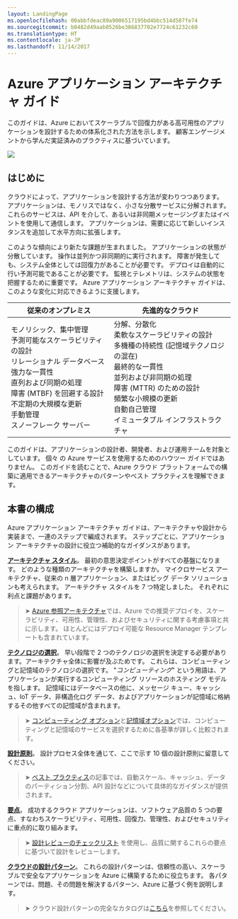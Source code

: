 ```yaml
---
layout: LandingPage
ms.openlocfilehash: 00abbfdeac89a9006517195bd4bbc514d587fe74
ms.sourcegitcommit: b0482d49aab0526be386837702e7724c61232c60
ms.translationtype: HT
ms.contentlocale: ja-JP
ms.lasthandoff: 11/14/2017
---
```

# <a name="azure-application-architecture-guide"></a>Azure アプリケーション アーキテクチャ ガイド

このガイドは、Azure においてスケーラブルで回復力がある高可用性のアプリケーションを設計するための体系化された方法を示します。 顧客エンゲージメントから学んだ実証済みのプラクティスに基づいています。

<img src="./images/guide-steps.svg" style="max-width:800px;"/>

## <a name="introduction"></a>はじめに

クラウドによって、アプリケーションを設計する方法が変わりつつあります。 アプリケーションは、モノリスではなく、小さな分散サービスに分解されます。 これらのサービスは、API を介して、あるいは非同期メッセージングまたはイベントを使用して通信します。 アプリケーションは、需要に応じて新しいインスタンスを追加して水平方向に拡張します。 

このような傾向により新たな課題が生まれました。 アプリケーションの状態が分散しています。 操作は並列かつ非同期的に実行されます。 障害が発生しても、システム全体としては回復力があることが必要です。 デプロイは自動的に行い予測可能であることが必要です。 監視とテレメトリは、システムの状態を把握するために重要です。 Azure アプリケーション アーキテクチャ ガイドは、このような変化に対応できるように支援します。 

<table>
<thead>
    <tr><th>従来のオンプレミス</th><th>先進的なクラウド</th></tr>
</thead>
<tbody>
<tr><td>モノリシック、集中管理<br/>
予測可能なスケーラビリティの設計<br/>
リレーショナル データベース<br/>
強力な一貫性<br/>
直列および同期の処理<br/>
障害 (MTBF) を回避する設計<br/>
不定期の大規模な更新<br/>
手動管理<br/>
スノーフレーク サーバー</td>
<td>
分解、分散化<br/>
柔軟なスケーラビリティの設計<br/>
多機種の持続性 (記憶域テクノロジの混在)<br/>
最終的な一貫性<br/>
並列および非同期の処理<br/>
障害 (MTTR) のための設計<br/>
頻繁な小規模の更新<br/>
自動自己管理<br/>
イミュータブル インフラストラクチャ<br/>
</td>
</tbody>
</table>

このガイドは、アプリケーションの設計者、開発者、および運用チームを対象としています。 個々 の Azure サービスを使用するためのハウツー ガイドではありません。 このガイドを読むことで、Azure クラウド プラットフォームでの構築に適用できるアーキテクチャのパターンやベスト プラクティスを理解できます。

## <a name="how-this-guide-is-structured"></a>本書の構成

Azure アプリケーション アーキテクチャ ガイドは、アーキテクチャや設計から実装まで、一連のステップで編成されます。 ステップごとに、アプリケーション アーキテクチャの設計に役立つ補助的なガイダンスがあります。

**[アーキテクチャ スタイル][arch-styles]**。 最初の意思決定ポイントがすべての基盤になります。 どのような種類のアーキテクチャを構築しますか。 マイクロサービス アーキテクチャ、従来の n 層アプリケーション、またはビッグ データ ソリューションも考えられます。 アーキテクチャ スタイルを 7 つ特定しました。 それぞれに利点と課題があります。

> &#10148; [Azure 参照アーキテクチャ][ref-archs]では、Azure での推奨デプロイを、スケーラビリティ、可用性、管理性、およびセキュリティに関する考慮事項と共に示します。 ほとんどにはデプロイ可能な Resource Manager テンプレートも含まれています。

**[テクノロジの選択][technology-choices]**。 早い段階で 2 つのテクノロジの選択を決定する必要があります。アーキテクチャ全体に影響が及ぶためです。 これらは、コンピューティングと記憶域のテクノロジの選択です。 "*コンピューティング*" という用語は、アプリケーションが実行するコンピューティング リソースのホスティング モデルを指します。 記憶域にはデータベースの他に、メッセージ キュー、キャッシュ、IoT データ、非構造化ログ データ、およびアプリケーションが記憶域に格納するその他すべての記憶域が含まれます。 

> &#10148; [コンピューティング オプション][compute-options]と[記憶域オプション][storage-options]では、コンピューティングと記憶域のサービスを選択するために各基準が詳しく比較されます。

**[設計原則][design-principles]**。 設計プロセス全体を通じて、ここで示す 10 個の設計原則に留意してください。 

> &#10148; [ベスト プラクティス][best-practices]の記事では、自動スケール、キャッシュ、データのパーティション分割、API 設計などについて具体的なガイダンスが提供されます。   

**[要点][pillars]**。 成功するクラウド アプリケーションは、ソフトウェア品質の 5 つの要点、すなわちスケーラビリティ、可用性、回復力、管理性、およびセキュリティに重点的に取り組みます。 

> &#10148; [設計レビューのチェックリスト][checklists] を使用し、品質に関するこれらの要点に基づいて設計をレビューします。 

**[クラウドの設計パターン][patterns]**。 これらの設計パターンは、信頼性の高い、スケーラブルで安全なアプリケーションを Azure に構築するために役立ちます。 各パターンでは、問題、その問題を解決するパターン、Azure に基づく例を説明します。

> &#10148; クラウド設計パターンの完全なカタログは[こちら](../patterns/index.md)を参照してください。


[arch-styles]: ./architecture-styles/index.md
[best-practices]: ../best-practices/index.md
[checklists]: ../checklist/index.md
[compute-options]: ./technology-choices/compute-comparison.md
[design-principles]: ./design-principles/index.md
[patterns]: ../patterns/index.md?toc=/azure/architecture/guide/toc.json
[pillars]: ./pillars.md
[ref-archs]: ../reference-architectures/index.md
[storage-options]: ./technology-choices/data-store-comparison.md
[technology-choices]: ./technology-choices/index.md

